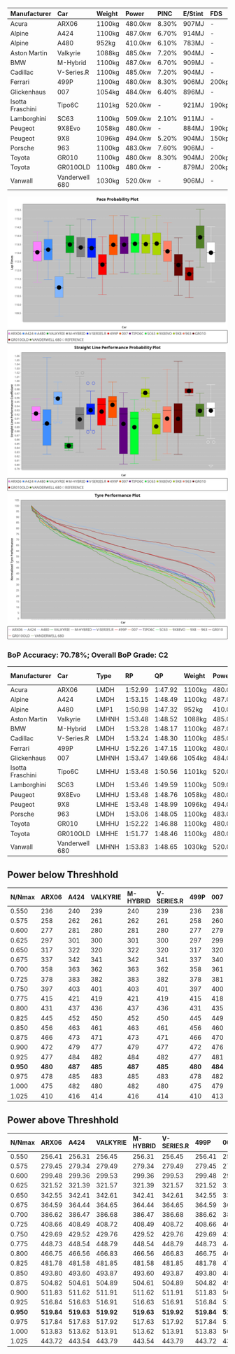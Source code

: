 | Manufacturer     | Car            | Weight | Power   | PINC    | E/Stint | FDS     |
|:-|:-|:-|:-|:-|:-|:-|
| Acura            | ARX06          | 1100kg | 480.0kw | 8.30%   | 907MJ   |    -    |
| Alpine           | A424           | 1100kg | 487.0kw | 6.70%   | 914MJ   |    -    |
| Alpine           | A480           | 952kg  | 410.0kw | 6.10%   | 783MJ   |    -    |
| Aston Martin     | Valkyrie       | 1088kg | 485.0kw | 7.20%   | 904MJ   |    -    |
| BMW              | M-Hybrid       | 1100kg | 487.0kw | 6.70%   | 909MJ   |    -    |
| Cadillac         | V-Series.R     | 1100kg | 485.0kw | 7.20%   | 904MJ   |    -    |
| Ferrari          | 499P           | 1100kg | 480.0kw | 8.30%   | 906MJ   | 200kph  |
| Glickenhaus      | 007            | 1054kg | 484.0kw | 6.40%   | 896MJ   |    -    |
| Isotta Fraschini | Tipo6C         | 1101kg | 520.0kw |    -    | 921MJ   | 190kph  |
| Lamborghini      | SC63           | 1100kg | 509.0kw | 2.10%   | 911MJ   |    -    |
| Peugeot          | 9X8Evo         | 1058kg | 480.0kw |    -    | 884MJ   | 190kph  |
| Peugeot          | 9X8            | 1096kg | 494.0kw | 5.20%   | 904MJ   | 150kph  |
| Porsche          | 963            | 1100kg | 483.0kw | 7.60%   | 906MJ   |    -    |
| Toyota           | GR010          | 1100kg | 480.0kw | 8.30%   | 904MJ   | 200kph  |
| Toyota           | GR010OLD       | 1100kg | 480.0kw |    -    | 879MJ   | 200kph  |
| Vanwall          | Vanderwell 680 | 1030kg | 520.0kw |    -    | 906MJ   |    -    |

![PACECHART](./IMG/AUTO.png)
![STRAIGHTLINEPERFORMANCECHART](./IMG/AUTO_sp.png)
![TYREPERFORMANCECHART](./IMG/AUTO_tw.png)

### BoP Accuracy: 70.78%; Overall BoP Grade: C2
| Manufacturer     | Car            | Type  | RP      | QP      | Weight | Power¹  | Threshhold | PINC    | Power²   | E/Stint | AVG Vmax  | FDS     | RDLC | L/Stint | BOP-Grade | Model Accuracy | Model Points | Match%  | SimDiff |
|:-|:-|:-|:-|:-|:-|:-|:-|:-|:-|:-|:-|:-|:-|:-|:-|:-|:-|:-|:-|
| Acura            | ARX06          | LMDH  | 1:52.99 | 1:47.92 | 1100kg | 480.0kw | 250.0kph   | 8.30%   | 519.80kw |  907MJ  | 277.41kph |    -    | 0.97 | 34      | -A2       | 100.00%        | 996          | 92.84%  | #       |
| Alpine           | A424           | LMDH  | 1:53.15 | 1:48.49 | 1100kg | 487.0kw | 250.0kph   | 6.70%   | 519.60kw |  914MJ  | 273.92kph |    -    | 0.98 | 34      | +A2       | 99.37%         | 2056         | 91.84%  | #       |
| Alpine           | A480           | LMP1  | 1:50.98 | 1:47.32 |  952kg | 410.0kw | 250.0kph   | 6.10%   | 435.00kw |  783MJ  | 282.33kph |    -    | 0.97 | 32      | -Ω1       | 96.76%         | 1135         | 6.58%   | -0.46   |
| Aston Martin     | Valkyrie       | LMHNH | 1:53.48 | 1:48.52 | 1088kg | 485.0kw | 250.0kph   | 7.20%   | 519.90kw |  904MJ  | 266.20kph |    -    | 1.00 | 34      | +E1       | 100.00%        | 247          | 59.42%  | #       |
| BMW              | M-Hybrid       | LMDH  | 1:53.28 | 1:48.17 | 1100kg | 487.0kw | 250.0kph   | 6.70%   | 519.60kw |  909MJ  | 276.28kph |    -    | 0.97 | 34      | +A2       | 99.20%         | 3081         | 90.98%  | #       |
| Cadillac         | V-Series.R     | LMDH  | 1:53.24 | 1:48.30 | 1100kg | 485.0kw | 250.0kph   | 7.20%   | 519.90kw |  904MJ  | 277.73kph |    -    | 0.97 | 34      | +B2       | 99.22%         | 5358         | 83.87%  | #       |
| Ferrari          | 499P           | LMHHU | 1:52.26 | 1:47.15 | 1100kg | 480.0kw | 250.0kph   | 8.30%   | 519.80kw |  906MJ  | 278.26kph | 200kph  | 1.01 | 34      | -D1       | 99.93%         | 6954         | 68.83%  | #       |
| Glickenhaus      | 007            | LMHNH | 1:53.47 | 1:49.66 | 1054kg | 484.0kw | 250.0kph   | 6.40%   | 515.00kw |  896MJ  | 282.36kph |    -    | 0.94 | 34      | +C2       | 94.07%         | 2174         | 72.51%  | #       |
| Isotta Fraschini | Tipo6C         | LMHHU | 1:53.48 | 1:50.56 | 1101kg | 520.0kw | 250.0kph   |    -    | 520.00kw |  921MJ  | 274.45kph | 190kph  | 1.02 | 34      | +E2       | 97.73%         | 129          | 52.47%  | #       |
| Lamborghini      | SC63           | LMDH  | 1:53.46 | 1:49.59 | 1100kg | 509.0kw | 250.0kph   | 2.10%   | 519.70kw |  911MJ  | 273.03kph |    -    | 1.01 | 34      | +B2       | 100.00%        | 784          | 83.62%  | #       |
| Peugeot          | 9X8Evo         | LMHHU | 1:53.48 | 1:48.76 | 1058kg | 480.0kw | 250.0kph   |    -    | 480.00kw |  884MJ  | 284.57kph | 190kph  | 0.99 | 34      | +C1       | 100.00%        | 1458         | 76.84%  | #       |
| Peugeot          | 9X8            | LMHHE | 1:53.48 | 1:48.99 | 1096kg | 494.0kw | 250.0kph   | 5.20%   | 519.70kw |  904MJ  | 273.18kph | 150kph  | 0.98 | 34      | +A2       | 98.36%         | 4506         | 92.43%  | +1.73   |
| Porsche          | 963            | LMDH  | 1:53.06 | 1:48.05 | 1100kg | 483.0kw | 250.0kph   | 7.60%   | 519.70kw |  906MJ  | 275.67kph |    -    | 0.97 | 34      | ~A1       | 99.87%         | 14199        | 100.00% | #       |
| Toyota           | GR010          | LMHHU | 1:52.22 | 1:46.88 | 1100kg | 480.0kw | 250.0kph   | 8.30%   | 519.80kw |  904MJ  | 275.53kph | 200kph  | 1.01 | 34      | -D1       | 99.92%         | 5012         | 66.29%  | #       |
| Toyota           | GR010OLD       | LMHHE | 1:51.77 | 1:48.46 | 1100kg | 480.0kw | 250.0kph   |    -    | 480.00kw |  879MJ  | 282.17kph | 200kph  | 0.99 | 34      | -Ω1       | 100.00%        | 351          | 23.34%  | +2.93   |
| Vanwall          | Vanderwell 680 | LMHNH | 1:53.83 | 1:48.65 | 1030kg | 520.0kw | 0.0kph     |    -    | 520.00kw |  906MJ  | 282.50kph |    -    | 1.02 | 34      | +C2       | 95.37%         | 639          | 70.57%  | +1.89   |

## Power below Threshhold
| N/Nmax    | ARX06   | A424    | VALKYRIE | M-HYBRID | V-SERIES.R | 499P    | 007     | TIPO6C  | SC63    | 9X8EVO  | 9X8     | 963     | GR010   | GR010OLD | VANDERWELL 680 | ​     | RPM      | A480       |
|:-|:-|:-|:-|:-|:-|:-|:-|:-|:-|:-|:-|:-|:-|:-|:-|:-|:-|:-|
|  0.550    |  236    |  240    |  239     |  240     |  239       |  236    |  238    |  256    |  251    |  236    |  243    |  238    |  236    |  236     |  256           |  ​    |   --     |  0.00      |
|  0.575    |  258    |  262    |  261     |  262     |  261       |  258    |  260    |  279    |  274    |  258    |  266    |  260    |  258    |  258     |  279           |  ​    |   --     |  0.00      |
|  0.600    |  277    |  281    |  280     |  281     |  280       |  277    |  279    |  300    |  294    |  277    |  285    |  279    |  277    |  277     |  300           |  ​    |   --     |  0.00      |
|  0.625    |  297    |  301    |  300     |  301     |  300       |  297    |  299    |  322    |  315    |  297    |  305    |  299    |  297    |  297     |  322           |  ​    |   --     |  0.00      |
|  0.650    |  317    |  322    |  320     |  322     |  320       |  317    |  320    |  343    |  336    |  317    |  326    |  319    |  317    |  317     |  343           |  ​    |   --     |  0.00      |
|  0.675    |  337    |  342    |  341     |  342     |  341       |  337    |  340    |  365    |  357    |  337    |  347    |  339    |  337    |  337     |  365           |  ​    |   --     |  0.00      |
|  0.700    |  358    |  363    |  362     |  363     |  362       |  358    |  361    |  387    |  379    |  358    |  368    |  360    |  358    |  358     |  387           |  ​    |   --     |  0.00      |
|  0.725    |  378    |  383    |  382     |  383     |  382       |  378    |  381    |  409    |  400    |  378    |  389    |  380    |  378    |  378     |  409           |  ​    |   --     |  0.00      |
|  0.750    |  397    |  403    |  401     |  403     |  401       |  397    |  400    |  430    |  421    |  397    |  408    |  399    |  397    |  397     |  430           |  ​    |   --     |  0.00      |
|  0.775    |  415    |  421    |  419     |  421     |  419       |  415    |  418    |  449    |  440    |  415    |  427    |  418    |  415    |  415     |  449           |  ​    |  5000    |  249.25    |
|  0.800    |  431    |  437    |  436     |  437     |  436       |  431    |  435    |  467    |  457    |  431    |  444    |  434    |  431    |  431     |  467           |  ​    |  5500    |  294.29    |
|  0.825    |  445    |  452    |  450     |  452     |  450       |  445    |  449    |  482    |  472    |  445    |  458    |  448    |  445    |  445     |  482           |  ​    |  6000    |  329.33    |
|  0.850    |  456    |  463    |  461     |  463     |  461       |  456    |  460    |  494    |  484    |  456    |  469    |  459    |  456    |  456     |  494           |  ​    |  6500    |  371.37    |
|  0.875    |  466    |  473    |  471     |  473     |  471       |  466    |  470    |  505    |  494    |  466    |  479    |  469    |  466    |  466     |  505           |  ​    |  7000    |  415.41    |
|  0.900    |  472    |  479    |  477     |  479     |  477       |  472    |  476    |  512    |  501    |  472    |  486    |  475    |  472    |  472     |  512           |  ​    |  7500    |  425.42    |
|  0.925    |  477    |  484    |  482     |  484     |  482       |  477    |  481    |  517    |  506    |  477    |  491    |  480    |  477    |  477     |  517           |  ​    |  8000    |  421.42    |
| **0.950** | **480** | **487** | **485**  | **487**  | **485**    | **480** | **484** | **520** | **509** | **480** | **494** | **483** | **480** | **480**  | **520**        | **​** | **8500** | **424.42** |
|  0.975    |  478    |  485    |  483     |  485     |  483       |  478    |  482    |  518    |  507    |  478    |  492    |  481    |  478    |  478     |  518           |  ​    |  9000    |  212.21    |
|  1.000    |  475    |  482    |  480     |  482     |  480       |  475    |  479    |  514    |  504    |  475    |  489    |  478    |  475    |  475     |  514           |  ​    |   --     |  0.00      |
|  1.025    |  410    |  416    |  414     |  416     |  414       |  410    |  413    |  444    |  435    |  410    |  422    |  413    |  410    |  410     |  444           |  ​    |   --     |  0.00      |

## Power above Threshhold
| N/Nmax    | ARX06      | A424       | VALKYRIE   | M-HYBRID   | V-SERIES.R | 499P       | 007        | TIPO6C  | SC63       | 9X8EVO  | 9X8        | 963        | GR010      | GR010OLD | VANDERWELL 680 | ​     | RPM      | A480       |
|:-|:-|:-|:-|:-|:-|:-|:-|:-|:-|:-|:-|:-|:-|:-|:-|:-|:-|:-|
|  0.550    |  256.41    |  256.31    |  256.45    |  256.31    |  256.45    |  256.41    |  253.48    |  256    |  256.34    |  236    |  256.34    |  256.35    |  256.41    |  236     |  256           |  ​    |   --     |  0.00      |
|  0.575    |  279.45    |  279.34    |  279.49    |  279.34    |  279.49    |  279.45    |  276.52    |  279    |  279.37    |  258    |  279.37    |  279.38    |  279.45    |  258     |  279           |  ​    |   --     |  0.00      |
|  0.600    |  299.48    |  299.36    |  299.53    |  299.36    |  299.53    |  299.48    |  297.56    |  300    |  299.40    |  277    |  299.40    |  299.41    |  299.48    |  277     |  300           |  ​    |   --     |  0.00      |
|  0.625    |  321.52    |  321.39    |  321.57    |  321.39    |  321.57    |  321.52    |  318.60    |  322    |  321.43    |  297    |  321.43    |  321.44    |  321.52    |  297     |  322           |  ​    |   --     |  0.00      |
|  0.650    |  342.55    |  342.41    |  342.61    |  342.41    |  342.61    |  342.55    |  339.64    |  343    |  342.45    |  317    |  342.45    |  342.47    |  342.55    |  317     |  343           |  ​    |   --     |  0.00      |
|  0.675    |  364.59    |  364.44    |  364.65    |  364.44    |  364.65    |  364.59    |  361.69    |  365    |  364.48    |  337    |  364.48    |  364.50    |  364.59    |  337     |  365           |  ​    |   --     |  0.00      |
|  0.700    |  386.62    |  386.47    |  386.68    |  386.47    |  386.68    |  386.62    |  383.73    |  387    |  386.51    |  358    |  386.51    |  386.53    |  386.62    |  358     |  387           |  ​    |   --     |  0.00      |
|  0.725    |  408.66    |  408.49    |  408.72    |  408.49    |  408.72    |  408.66    |  404.77    |  409    |  408.54    |  378    |  408.54    |  408.56    |  408.66    |  378     |  409           |  ​    |   --     |  0.00      |
|  0.750    |  429.69    |  429.52    |  429.76    |  429.52    |  429.76    |  429.69    |  425.81    |  430    |  429.57    |  397    |  429.57    |  429.59    |  429.69    |  397     |  430           |  ​    |   --     |  0.00      |
|  0.775    |  448.73    |  448.54    |  448.79    |  448.54    |  448.79    |  448.73    |  444.84    |  449    |  448.59    |  415    |  448.59    |  448.61    |  448.73    |  415     |  449           |  ​    |  5000    |  249.25    |
|  0.800    |  466.75    |  466.56    |  466.83    |  466.56    |  466.83    |  466.75    |  462.88    |  467    |  466.62    |  431    |  466.62    |  466.64    |  466.75    |  431     |  467           |  ​    |  5500    |  294.29    |
|  0.825    |  481.78    |  481.58    |  481.85    |  481.58    |  481.85    |  481.78    |  477.91    |  482    |  481.64    |  445    |  481.64    |  481.66    |  481.78    |  445     |  482           |  ​    |  6000    |  329.33    |
|  0.850    |  493.80    |  493.60    |  493.87    |  493.60    |  493.87    |  493.80    |  488.93    |  494    |  493.65    |  456    |  493.65    |  493.67    |  493.80    |  456     |  494           |  ​    |  6500    |  371.37    |
|  0.875    |  504.82    |  504.61    |  504.89    |  504.61    |  504.89    |  504.82    |  499.95    |  505    |  504.67    |  466    |  504.67    |  504.69    |  504.82    |  466     |  505           |  ​    |  7000    |  415.41    |
|  0.900    |  511.83    |  511.62    |  511.91    |  511.62    |  511.91    |  511.83    |  506.96    |  512    |  511.68    |  472    |  511.68    |  511.70    |  511.83    |  472     |  512           |  ​    |  7500    |  425.42    |
|  0.925    |  516.84    |  516.63    |  516.91    |  516.63    |  516.91    |  516.84    |  511.97    |  517    |  516.69    |  477    |  516.68    |  516.70    |  516.84    |  477     |  517           |  ​    |  8000    |  421.42    |
| **0.950** | **519.84** | **519.63** | **519.92** | **519.63** | **519.92** | **519.84** | **514.98** | **520** | **519.69** | **480** | **519.69** | **519.71** | **519.84** | **480**  | **520**        | **​** | **8500** | **424.42** |
|  0.975    |  517.84    |  517.63    |  517.92    |  517.63    |  517.92    |  517.84    |  512.97    |  518    |  517.69    |  478    |  517.69    |  517.71    |  517.84    |  478     |  518           |  ​    |  9000    |  212.21    |
|  1.000    |  513.83    |  513.62    |  513.91    |  513.62    |  513.91    |  513.83    |  508.96    |  514    |  513.68    |  475    |  513.68    |  513.70    |  513.83    |  475     |  514           |  ​    |   --     |  0.00      |
|  1.025    |  443.72    |  443.54    |  443.79    |  443.54    |  443.79    |  443.72    |  439.83    |  444    |  443.59    |  410    |  443.59    |  443.60    |  443.72    |  410     |  444           |  ​    |   --     |  0.00      |
